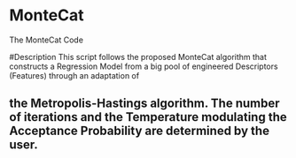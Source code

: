 # MonteCat
The MonteCat Code

#Description
This script follows the proposed MonteCat algorithm that constructs a Regression Model from a big pool of engineered Descriptors (Features) through an adaptation of
## the Metropolis-Hastings algorithm. The number of iterations and the Temperature modulating the Acceptance Probability are determined by the user.
